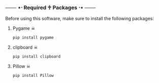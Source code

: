 ### ─── ⋆⋅ Required ♰ Packages ⋅⋆ ───

Before using this software, make sure to install the following packages:

 1. Pygame ☠
    ```bash
    pip install pygame
    ```

 2. clipboard ☠
    ```bash
    pip install clipboard
    ```

 3. Pillow ☠
    ```bash
    pip install Pillow
    ```
⠀⠀⠀⠀⠀⠀⠀
